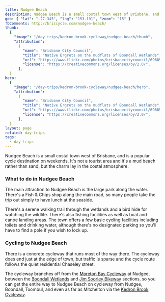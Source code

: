 ```yaml
---
title: Nudgee Beach
description: Nudgee Beach is a small costal town west of Brisbane, and is a popular cycle destination on weekends. It's not a tourist area and it is a mud beach, but its charms lay in the costal atmosphere.
geo: { "lat": "-27.345", "lng": "153.101", "zoom": "15" }
fbComments: http://briscycle.com/nudgee-beach/
thumb:
  {
    "image": "/day-trips/kedron-brook-cycleway/nudgee-beach/thumb",
    "attribution":
      {
        "name": "Brisbane City Council",
        "title": "Native Ergrets on the mudflats of Boondall Wetlands",
        "url": "https://www.flickr.com/photos/brisbanecitycouncil/6968550146",
        "license": "https://creativecommons.org/licenses/by/2.0/",
      },
  }
hero:
  {
    "image": "/day-trips/kedron-brook-cycleway/nudgee-beach/hero",
    "attribution":
      {
        "name": "Brisbane City Council",
        "title": "Native Ergrets on the mudflats of Boondall Wetlands",
        "url": "https://www.flickr.com/photos/brisbanecitycouncil/6968550146",
        "license": "https://creativecommons.org/licenses/by/2.0/",
      },
  }
layout: page
related: day-trips
tags:
  - day-trips
---
```


Nudgee Beach is a small costal town west of Brisbane, and is a popular cycle destination on weekends. It's not a tourist area and it's a mud beach rather than sand, but the charm lay in the costal atmosphere.

<h3>What to do in Nudgee Beach</h3>
The main attraction to Nudgee Beach is the large park along the water. There's a Fish &amp; Chips shop along the main road, so many people take the trip out simply to have lunch at the seaside.

There's a serene walking trail through the wetlands and a bird hide for watching the wildlife. There's also fishing facilities as well as boat and canoe landing areas. The town offers a few basic cycling facilities including toilets and drinking water, although there's no designated parking so you'll have to find a pole if you wish to lock up.

<h3>Cycling to Nudgee Beach</h3>
There is a concrete cycleway that runs most of the way there. The cycleway does end just at the edge of town, but traffic is sparse and the cycle route follows the quiet residential Chaseley street.

The cycleway branches off from the <a href="../moreton-bay-cycleway/">Moreton Bay Cycleway</a> at Nudgee, between the <a href="../boondall-wetlands-cycleway/">Boondall Wetlands</a> and <a href="../jim-soorley-bikeway/">Jim Soorley Bikeway</a> sections, so you can get the entire way to Nudgee Beach on cycleway from Nudgee, Boondall, Toombul, and even as far as Mitchelton via the <a href="../kedron-brook-cycleway/">Kedron Brook Cycleway</a>.
